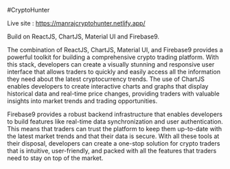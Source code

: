 #CryptoHunter

Live site : https://manrajcryptohunter.netlify.app/

Build on ReactJS, ChartJS, Material UI and Firebase9.

The combination of ReactJS, ChartJS, Material UI, and Firebase9 provides a powerful toolkit for building a comprehensive crypto trading platform. With this stack, developers can create a visually stunning and responsive user interface that allows traders to quickly and easily access all the information they need about the latest cryptocurrency trends. The use of ChartJS enables developers to create interactive charts and graphs that display historical data and real-time price changes, providing traders with valuable insights into market trends and trading opportunities.

Firebase9 provides a robust backend infrastructure that enables developers to build features like real-time data synchronization and user authentication. This means that traders can trust the platform to keep them up-to-date with the latest market trends and that their data is secure. With all these tools at their disposal, developers can create a one-stop solution for crypto traders that is intuitive, user-friendly, and packed with all the features that traders need to stay on top of the market.
